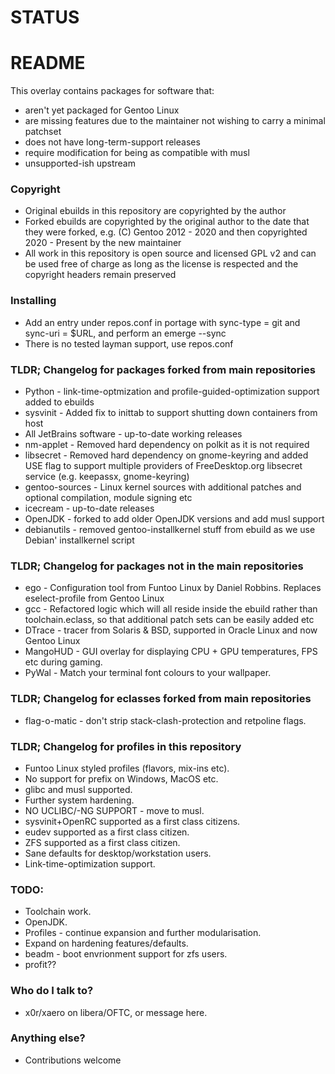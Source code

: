 # STATUS #

# README #

This overlay contains packages for software that:

* aren't yet packaged for Gentoo Linux
* are missing features due to the maintainer not wishing to carry a minimal patchset
* does not have long-term-support releases
* require modification for being as compatible with musl
* unsupported-ish upstream

### Copyright ###

* Original ebuilds in this repository are copyrighted by the author
* Forked ebuilds are copyrighted by the original author to the date that they were forked, e.g. (C) Gentoo 2012 - 2020
  and then copyrighted 2020 - Present by the new maintainer
* All work in this repository is open source and licensed GPL v2 and can be used free of charge as long as the license
  is respected and the copyright headers remain preserved

### Installing ###

* Add an entry under repos.conf in portage with sync-type = git and sync-uri = $URL, and perform an emerge --sync
* There is no tested layman support, use repos.conf

### TLDR; Changelog for packages forked from main repositories ###

* Python - link-time-optmization and profile-guided-optimization support added to ebuilds
* sysvinit - Added fix to inittab to support shutting down containers from host
* All JetBrains software - up-to-date working releases
* nm-applet - Removed hard dependency on polkit as it is not required
* libsecret - Removed hard dependency on gnome-keyring and added USE flag to support multiple providers of
  FreeDesktop.org libsecret service (e.g. keepassx, gnome-keyring)
* gentoo-sources - Linux kernel sources with additional patches and optional compilation, module signing etc
* icecream - up-to-date releases
* OpenJDK - forked to add older OpenJDK versions and add musl support
* debianutils - removed gentoo-installkernel stuff from ebuild as we use Debian' installkernel script

### TLDR; Changelog for packages not in the main repositories ###

* ego - Configuration tool from Funtoo Linux by Daniel Robbins. Replaces eselect-profile from Gentoo Linux
* gcc - Refactored logic which will all reside inside the ebuild rather than toolchain.eclass, so that additional patch
  sets can be easily added etc
* DTrace - tracer from Solaris & BSD, supported in Oracle Linux and now Gentoo Linux
* MangoHUD - GUI overlay for displaying CPU + GPU temperatures, FPS etc during gaming.
* PyWal - Match your terminal font colours to your wallpaper.

### TLDR; Changelog for eclasses forked from main repositories ###

* flag-o-matic - don't strip stack-clash-protection and retpoline flags.

### TLDR; Changelog for profiles in this repository ###

* Funtoo Linux styled profiles (flavors, mix-ins etc).
* No support for prefix on Windows, MacOS etc.
* glibc and musl supported.
* Further system hardening.
* NO UCLIBC/-NG SUPPORT - move to musl.
* sysvinit+OpenRC supported as a first class citizens.
* eudev supported as a first class citizen.
* ZFS supported as a first class citizen.
* Sane defaults for desktop/workstation users.
* Link-time-optimization support.

### TODO: ###

* Toolchain work.
* OpenJDK.
* Profiles - continue expansion and further modularisation.
* Expand on hardening features/defaults.
* beadm - boot envrionment support for zfs users.
* profit??

### Who do I talk to? ###

* x0r/xaero on libera/OFTC, or message here.

### Anything else? ###

* Contributions welcome
